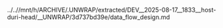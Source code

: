 ../..//mnt/h/ARCHIVE/.UNWRAP/extracted/DEV__2025-08-17__1833__host-duri-head/__UNWRAP/3d737bd39e/data_flow_design.md